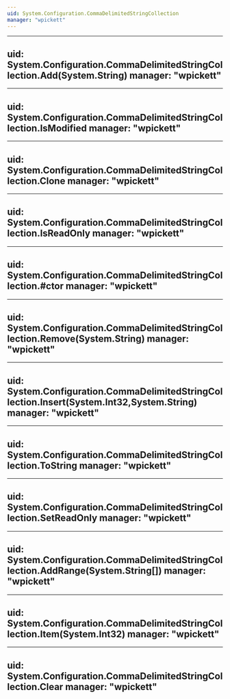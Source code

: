 ```yaml
---
uid: System.Configuration.CommaDelimitedStringCollection
manager: "wpickett"
---
```


---
uid: System.Configuration.CommaDelimitedStringCollection.Add(System.String)
manager: "wpickett"
---

---
uid: System.Configuration.CommaDelimitedStringCollection.IsModified
manager: "wpickett"
---

---
uid: System.Configuration.CommaDelimitedStringCollection.Clone
manager: "wpickett"
---

---
uid: System.Configuration.CommaDelimitedStringCollection.IsReadOnly
manager: "wpickett"
---

---
uid: System.Configuration.CommaDelimitedStringCollection.#ctor
manager: "wpickett"
---

---
uid: System.Configuration.CommaDelimitedStringCollection.Remove(System.String)
manager: "wpickett"
---

---
uid: System.Configuration.CommaDelimitedStringCollection.Insert(System.Int32,System.String)
manager: "wpickett"
---

---
uid: System.Configuration.CommaDelimitedStringCollection.ToString
manager: "wpickett"
---

---
uid: System.Configuration.CommaDelimitedStringCollection.SetReadOnly
manager: "wpickett"
---

---
uid: System.Configuration.CommaDelimitedStringCollection.AddRange(System.String[])
manager: "wpickett"
---

---
uid: System.Configuration.CommaDelimitedStringCollection.Item(System.Int32)
manager: "wpickett"
---

---
uid: System.Configuration.CommaDelimitedStringCollection.Clear
manager: "wpickett"
---
